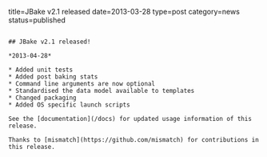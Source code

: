 title=JBake v2.1 released
date=2013-03-28
type=post
category=news
status=published
~~~~~~

## JBake v2.1 released! 

*2013-04-28*

* Added unit tests
* Added post baking stats
* Command line arguments are now optional
* Standardised the data model available to templates
* Changed packaging
* Added OS specific launch scripts

See the [documentation](/docs) for updated usage information of this release.

Thanks to [mismatch](https://github.com/mismatch) for contributions in this release.